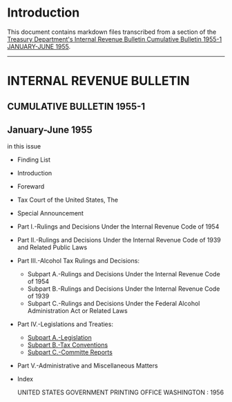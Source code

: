 # Introduction

This document contains markdown files transcribed from a section of the [Treasury Department's Internal Revenue Bulletin Cumulative Bulletin 1955-1 JANUARY-JUNE 1955](https://www.govinfo.gov/content/pkg/GOVPUB-T22-fdc2ce58a1cfd6cd3f7cdc35cb9793b5/pdf/GOVPUB-T22-fdc2ce58a1cfd6cd3f7cdc35cb9793b5-1.pdf).

---

# INTERNAL REVENUE BULLETIN
## CUMULATIVE BULLETIN 1955-1
## January-June 1955

in this issue

* Finding List
* Introduction
* Foreward
* Tax Court of the United States, The
* Special Announcement
* Part I.-Rulings and Decisions Under the Internal Revenue Code of 1954
* Part II.-Rulings and Decisions Under the Internal Revenue Code of 1939 and Related Public Laws
* Part III.-Alcohol Tax Rulings and Decisions:
    * Subpart A.-Rulings and Decisions Under the Internal Revenue Code of 1954
    * Subpart B.-Rulings and Decisions Under the Internal Revenue Code of 1939
    * Subpart C.-Rulings and Decisions Under the Federal Alcohol Administration Act or Related Laws
* Part IV.-Legislations and Treaties:
    * [Subpart A.-Legislation](Part%20IV.-Legislations%20and%20Treaties.Subpart%20A.-Legislation.md)
    * [Subpart B.-Tax Conventions](Part%20IV.-Legislations%20and%20Treaties.Subpart%20B.-Tax%20Conventions.md)
    * [Subpart C.-Committe Reports](Part%20IV.-Legislations%20and%20Treaties.Subpart%20C.-Committe%20Reports.md)
* Part V.-Administrative and Miscellaneous Matters
* Index

    UNITED STATES
    GOVERNMENT PRINTING OFFICE
    WASHINGTON : 1956